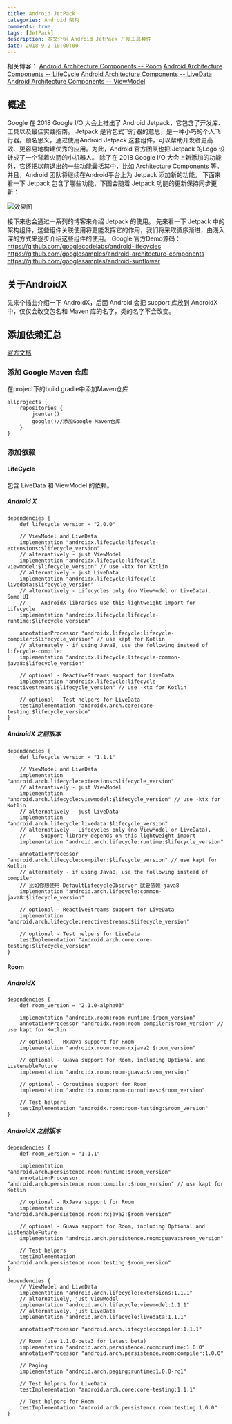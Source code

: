 ```yaml
---
title: Android JetPack
categories: Android 架构
comments: true
tags: [JetPack]
description: 本文介绍 Android JetPack 开发工具套件
date: 2018-9-2 10:00:00
---
```


相关博客：
[Android Architecture Components -- Room](http://www.heqiangfly.com/2017/12/02/android-architecture-components-room/)
[Android Architecture Components -- LifeCycle](http://www.heqiangfly.com/2018/09/10/android-architecture-components-lifecycle/)
[Android Architecture Components -- LiveData](http://www.heqiangfly.com/2018/09/16/android-architecture-components-livedata/)
[Android Architecture Components -- ViewModel ](http://www.heqiangfly.com/2018/09/20/android-architecture-components-viewmodel/)

## 概述

Google 在 2018 Google I/O 大会上推出了 Android Jetpack，它包含了开发库、工具以及最佳实践指南。
Jetpack 是背包式飞行器的意思，是一种小巧的个人飞行器。顾名思义，通过使用Android  Jetpack 这套组件，可以帮助开发者更高效、更容易地构建优秀的应用。为此，Android 官方团队也把 Jetpack 的Logo 设计成了一个背着火箭的小机器人。
除了在 2018 Google I/O 大会上新添加的功能外，它还把以前退出的一些功能囊括其中，比如 Architecture Components 等。并且，Android 团队将继续在Android平台上为 Jetpack 添加新的功能。
下面来看一下 Jetpack 包含了哪些功能，下图会随着 Jetpack 功能的更新保持同步更新：

![效果图](https://raw.githubusercontent.com/googlesamples/android-sunflower/master/screenshots/jetpack_donut.png)

接下来也会通过一系列的博客来介绍 Jetpack 的使用。
先来看一下 Jetpack 中的架构组件，这些组件关联使用将更能发挥它的作用，我们将采取循序渐进，由浅入深的方式来逐步介绍这些组件的使用。
Google 官方Demo源码：
https://github.com/googlecodelabs/android-lifecycles
https://github.com/googlesamples/android-architecture-components
https://github.com/googlesamples/android-sunflower

## 关于AndroidX

先来个插曲介绍一下 AndroidX，后面 Android 会把 support 库放到 AndroidX 中，仅仅会改变包名和 Maven 库的名字，类的名字不会改变。

## 添加依赖汇总

[官方文档](https://developer.android.google.cn/topic/libraries/architecture/adding-components)

### 添加 Google Maven 仓库

在project下的build.gradle中添加Maven仓库

```
allprojects {
    repositories {
        jcenter()
        google()//添加Google Maven仓库
    }
}
```

### 添加依赖

#### LifeCycle

包含 LiveData 和 ViewModel 的依赖。

##### Android X

```
dependencies {
    def lifecycle_version = "2.0.0"

    // ViewModel and LiveData
    implementation "androidx.lifecycle:lifecycle-extensions:$lifecycle_version"
    // alternatively - just ViewModel
    implementation "androidx.lifecycle:lifecycle-viewmodel:$lifecycle_version" // use -ktx for Kotlin
    // alternatively - just LiveData
    implementation "androidx.lifecycle:lifecycle-livedata:$lifecycle_version"
    // alternatively - Lifecycles only (no ViewModel or LiveData). Some UI
    //     AndroidX libraries use this lightweight import for Lifecycle
    implementation "androidx.lifecycle:lifecycle-runtime:$lifecycle_version"

    annotationProcessor "androidx.lifecycle:lifecycle-compiler:$lifecycle_version" // use kapt for Kotlin
    // alternately - if using Java8, use the following instead of lifecycle-compiler
    implementation "androidx.lifecycle:lifecycle-common-java8:$lifecycle_version"

    // optional - ReactiveStreams support for LiveData
    implementation "androidx.lifecycle:lifecycle-reactivestreams:$lifecycle_version" // use -ktx for Kotlin

    // optional - Test helpers for LiveData
    testImplementation "androidx.arch.core:core-testing:$lifecycle_version"
}

```

##### AndroidX 之前版本

```
dependencies {
    def lifecycle_version = "1.1.1"

    // ViewModel and LiveData
    implementation "android.arch.lifecycle:extensions:$lifecycle_version"
    // alternatively - just ViewModel
    implementation "android.arch.lifecycle:viewmodel:$lifecycle_version" // use -ktx for Kotlin
    // alternatively - just LiveData
    implementation "android.arch.lifecycle:livedata:$lifecycle_version"
    // alternatively - Lifecycles only (no ViewModel or LiveData).
    //     Support library depends on this lightweight import
    implementation "android.arch.lifecycle:runtime:$lifecycle_version"

    annotationProcessor "android.arch.lifecycle:compiler:$lifecycle_version" // use kapt for Kotlin
    // alternately - if using Java8, use the following instead of compiler
    // 比如你想使用 DefaultLifecycleObserver 就要依赖 java8
    implementation "android.arch.lifecycle:common-java8:$lifecycle_version"

    // optional - ReactiveStreams support for LiveData
    implementation "android.arch.lifecycle:reactivestreams:$lifecycle_version"

    // optional - Test helpers for LiveData
    testImplementation "android.arch.core:core-testing:$lifecycle_version"
}

```

#### Room

##### AndroidX

```
dependencies {
    def room_version = "2.1.0-alpha03"

    implementation "androidx.room:room-runtime:$room_version"
    annotationProcessor "androidx.room:room-compiler:$room_version" // use kapt for Kotlin

    // optional - RxJava support for Room
    implementation "androidx.room:room-rxjava2:$room_version"

    // optional - Guava support for Room, including Optional and ListenableFuture
    implementation "androidx.room:room-guava:$room_version"

    // optional - Coroutines support for Room
    implementation "androidx.room:room-coroutines:$room_version"

    // Test helpers
    testImplementation "androidx.room:room-testing:$room_version"
}

```

##### AndroidX 之前版本

```
dependencies {
    def room_version = "1.1.1"

    implementation "android.arch.persistence.room:runtime:$room_version"
    annotationProcessor "android.arch.persistence.room:compiler:$room_version" // use kapt for Kotlin

    // optional - RxJava support for Room
    implementation "android.arch.persistence.room:rxjava2:$room_version"

    // optional - Guava support for Room, including Optional and ListenableFuture
    implementation "android.arch.persistence.room:guava:$room_version"

    // Test helpers
    testImplementation "android.arch.persistence.room:testing:$room_version"
}

```





```
dependencies {
    // ViewModel and LiveData
    implementation "android.arch.lifecycle:extensions:1.1.1"
    // alternatively, just ViewModel
    implementation "android.arch.lifecycle:viewmodel:1.1.1"
    // alternatively, just LiveData
    implementation "android.arch.lifecycle:livedata:1.1.1"
 
    annotationProcessor "android.arch.lifecycle:compiler:1.1.1"
 
    // Room (use 1.1.0-beta3 for latest beta)
    implementation "android.arch.persistence.room:runtime:1.0.0"
    annotationProcessor "android.arch.persistence.room:compiler:1.0.0"
 
    // Paging
    implementation "android.arch.paging:runtime:1.0.0-rc1"
 
    // Test helpers for LiveData
    testImplementation "android.arch.core:core-testing:1.1.1"
 
    // Test helpers for Room
    testImplementation "android.arch.persistence.room:testing:1.0.0"
}

```